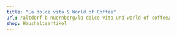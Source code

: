 ```yaml
---
title: "La dolce vita & World of Coffee"
url: /altdorf-b-nuernberg/la-dolce-vita-und-world-of-coffee/
shop: Haushaltsartikel
---
```

